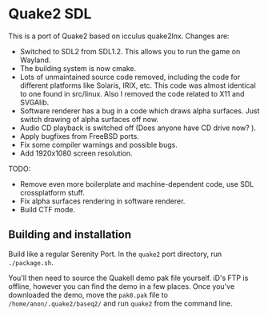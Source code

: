 Quake2 SDL
==========

This is a port of Quake2 based on icculus quake2lnx. Changes are:

* Switched to SDL2 from SDL1.2. This allows you to run the game on
  Wayland.
* The building system is now cmake.
* Lots of unmaintained source code removed, including the code for
  different platforms like Solaris, IRIX, etc. This code was almost
  identical to one found in src/linux. Also I removed the code related
  to X11 and SVGAlib.
* Software renderer has a bug in a code which draws alpha surfaces. Just
  switch drawing of alpha surfaces off now.
* Audio CD playback is switched off (Does anyone have CD drive now? ).
* Apply bugfixes from FreeBSD ports.
* Fix some compiler warnings and possible bugs.
* Add 1920x1080 screen resolution.

TODO:
* Remove even more boilerplate and machine-dependent code, use SDL
  crossplatform stuff.
* Fix alpha surfaces rendering in software renderer.
* Build CTF mode.

Building and installation
-------------------------

Build like a regular Serenity Port.
In the `quake2` port directory, run `./package.sh`.

You'll then need to source the QuakeII demo pak file yourself. iD's FTP is offline, however you can find the demo in a few places. Once you've downloaded the demo, move the `pak0.pak` file to `/home/anon/.quake2/baseq2/` and run `quake2` from the command line. 
